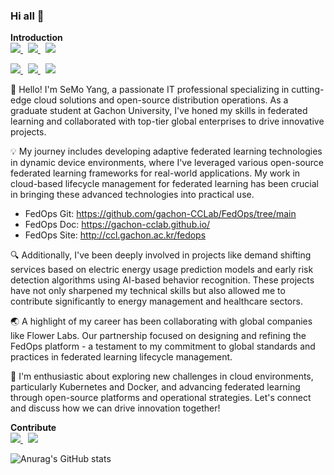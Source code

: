 ### Hi all 👋

<b>**Introduction**</b><br>
<a href="https://www.linkedin.com/in/semoyang/" target="_blank"><img src="https://img.shields.io/badge/LinkedIn-SeMo%20Yang-blue?style=plastic&logo=linkedin"/> </a> &nbsp;
<a href="https://www.linkedin.com/company/cognitive-computing-lab/mycompany/?viewAsMember=true" target="_blank"><img src="https://img.shields.io/badge/LinkedIn-CCL-blue?style=plastic&logo=linkedin"/> </a> &nbsp;
<a href="https://sites.google.com/view/keylee/" target="_blank"><img src="https://img.shields.io/badge/Website-CCL-lightgrey?style=plastic"/> </a>


<a href="https://www.linkedin.com/in/semoyang/" target="_blank"><img src="https://img.shields.io/badge/LinkedIn-SeMo Yang-blue?style=plastic&logo=linkedin"/> </a> &nbsp;
<a href="https://www.linkedin.com/company/cognitive-computing-lab/mycompany/?viewAsMember=true" target="_blank"><img src="https://img.shields.io/badge/LinkedIn-CCL-blue?style=plastic&logo=linkedin"/> </a> &nbsp;
<a href="https://sites.google.com/view/keylee/" target="_blank"><img src="https://img.shields.io/badge/Website-CCL-lightgrey?style=plastic"/> </a>
<br>

🌟 Hello! I'm SeMo Yang, a passionate IT professional specializing in cutting-edge cloud solutions and open-source distribution operations. As a graduate student at Gachon University, I've honed my skills in federated learning and collaborated with top-tier global enterprises to drive innovative projects.

💡 My journey includes developing adaptive federated learning technologies in dynamic device environments, where I've leveraged various open-source federated learning frameworks for real-world applications. My work in cloud-based lifecycle management for federated learning has been crucial in bringing these advanced technologies into practical use.
 - FedOps Git: https://github.com/gachon-CCLab/FedOps/tree/main
 - FedOps Doc: https://gachon-cclab.github.io/
 - FedOps Site: http://ccl.gachon.ac.kr/fedops

🔍 Additionally, I've been deeply involved in projects like demand shifting services based on electric energy usage prediction models and early risk detection algorithms using AI-based behavior recognition. These projects have not only sharpened my technical skills but also allowed me to contribute significantly to energy management and healthcare sectors.

🌏 A highlight of my career has been collaborating with global companies like Flower Labs. Our partnership focused on designing and refining the FedOps platform - a testament to my commitment to global standards and practices in federated learning lifecycle management.

🚀 I'm enthusiastic about exploring new challenges in cloud environments, particularly Kubernetes and Docker, and advancing federated learning through open-source platforms and operational strategies. Let's connect and discuss how we can drive innovation together!
<br>

<b>**Contribute**</b><br>
<a href="https://github.com/adap/flower" target="_blank"> <img src="https://img.shields.io/badge/flower-ECD53F?style=plastic&logo=github"/> </a> &nbsp;
<a href="https://github.com/gachon-CCLab/FedOps" target="_blank"> <img src="https://img.shields.io/badge/FedOps-004088?style=plastic&logo=github"/> </a> <br>


![Anurag's GitHub stats](https://github-readme-stats.vercel.app/api?username=YangSemo&show_icons=true&theme=radical)

<!--
**YangSemo/YangSemo** is a ✨ _special_ ✨ repository because its `README.md` (this file) appears on your GitHub profile.

Here are some ideas to get you started:

- 🔭 I’m currently working on ...
- 🌱 I’m currently learning ...
- 👯 I’m looking to collaborate on ...
- 🤔 I’m looking for help with ...
- 💬 Ask me about ...
- 📫 How to reach me: ...
- 😄 Pronouns: ...
- ⚡ Fun fact: ...
-->
